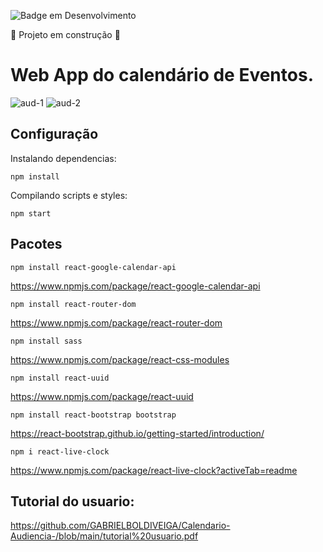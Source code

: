![Badge em Desenvolvimento](http://img.shields.io/static/v1?label=STATUS&message=EM%20DESENVOLVIMENTO&color=GREEN&style=for-the-badge)

:construction: Projeto em construção :construction:

# Web App do calendário de Eventos.

![aud-1](https://user-images.githubusercontent.com/110861595/221740226-d3336fab-e9a8-434b-9fb7-350c23e22075.PNG)
![aud-2](https://user-images.githubusercontent.com/110861595/221740230-a6d44833-a4bb-47f1-aaa5-442fe0815716.PNG)

## Configuração

Instalando dependencias:

```
npm install
```

Compilando scripts e styles:

```
npm start
```

## Pacotes
```
npm install react-google-calendar-api
```
https://www.npmjs.com/package/react-google-calendar-api

```
npm install react-router-dom
```
https://www.npmjs.com/package/react-router-dom

```
npm install sass
```
https://www.npmjs.com/package/react-css-modules

```
npm install react-uuid
```
https://www.npmjs.com/package/react-uuid

```
npm install react-bootstrap bootstrap
```
https://react-bootstrap.github.io/getting-started/introduction/

```
npm i react-live-clock
```
https://www.npmjs.com/package/react-live-clock?activeTab=readme

## Tutorial do usuario: 
https://github.com/GABRIELBOLDIVEIGA/Calendario-Audiencia-/blob/main/tutorial%20usuario.pdf
